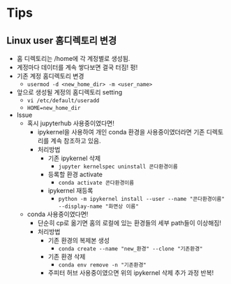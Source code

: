 # Tips

## Linux user 홈디렉토리 변경
* 홈 디렉토리는 /home에 각 계정별로 생성됨.
* 계정마다 데이터를 계속 쌓다보면 결국 터짐! 펑!
* 기존 계정 홈디렉토리 변경
    * `usermod -d <new_home_dir> -m <user_name>`
* 앞으로 생성될 계정의 홈디렉토리 setting
    * `vi /etc/default/useradd`
    * `HOME=new_home_dir`
* Issue
    * 혹시 jupyterhub 사용중이였다면!
        * ipykernel을 사용하여 개인 conda 환경을 사용중이였더라면 기존 디렉토리를 계속 참조하고 있음.
        * 처리방법
            * 기존 ipykernel 삭제
                * `jupyter kernelspec uninstall 콘다환경이름`
            * 등록할 환경 activate
                * `conda activate 콘다환경이름`
            * ipykernel 재등록
                * `python -m ipykernel install --user --name "콘다환경이름" --display-name "화면상 이름"`
    * conda 사용중이였다면!
        * 단순히 cp로 옮기면 홈의 로컬에 있는 환경들의 세부 path들이 이상해짐!
        * 처리방법
            * 기존 환경의 복제본 생성
                * `conda create --name "new_환경" --clone "기존환경"`
            * 기존 환경 삭제
                * `conda env remove -n "기존환경"`
            * 주피터 허브 사용중이였으면 위의 ipykernel 삭제 추가 과정 반복!